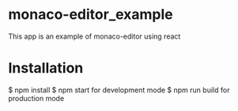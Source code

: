 # monaco-editor_example
This app is an example of monaco-editor using react 

# Installation
$ npm install 
$ npm start for development mode
$ npm run build for production mode
